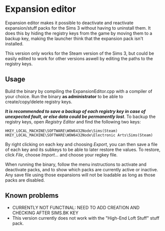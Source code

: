 # Expansion editor

Expansion editor makes it possible to deactivate and reactivate expansion/stuff packs for the Sims 3 without having to uninstall them. It does this by hiding the registry keys from the game by moving them to a backup key, making the launcher think that the expansion pack isn't installed.

This version only works for the Steam version of the Sims 3, but could be easily edited to work for other versions aswell by editing the paths to the registry keys. 

## Usage
Build the binary by compiling the ExpansionEditor.cpp with a compiler of your choice. Run the binary **as administrator** to be able to create/copy/delete registry keys. 

***It is recommended to save a backup of each registry key in case of unexpected fault, or else data could be permanently lost***. To backup the registry keys, open *Registry Editor* and find the following two keys:
```
HKEY_LOCAL_MACHINE\SOFTWARE\WOW6432Node\Sims(Steam)
HKEY_LOCAL_MACHINE\SOFTWARE\WOW6432Node\Electronic Arts\Sims(Steam)
```
By right clicking on each key and choosing *Export*, you can then save a file of each key and its subkeys to be able to later restore the values. To restore, click *File*, choose *Import...* and choose your regkey file. 

When running the binary, follow the menu instructions to activate and deactivate packs, and to show which packs are currently active or inactive. Any save file using those expansions will not be loadable as long as those packs are disabled.

## Known problems
* CURRENTLY NOT FUNCTINAL: NEED TO ADD CREATION AND CHECKING AFTER SIMS.BK KEY
* This version currently does not work with the "High-End Loft Stuff" stuff pack. 
